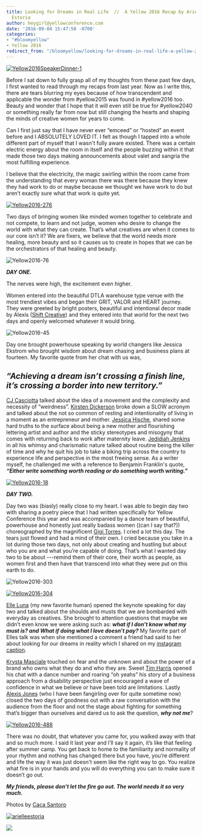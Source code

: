 ```yaml
---
title: Looking for Dreams in Real Life  //  A Yellow 2016 Recap by Arielle
  Estoria
author: heygirl@yellowconference.com
date: '2016-09-04 15:47:50 -0700'
categories:
- "#bloomyellow"
- Yellow 2016
redirect_from: "/bloomyellow/looking-for-dreams-in-real-life-a-yellow-2016-recap-by-arielle-estoria/"
---
```


[![Yellow2016SpeakerDinner-1](https://s3.amazonaws.com/yellow-files/blog/2016/09/Yellow2016SpeakerDinner-11.jpg)](https://s3.amazonaws.com/yellow-files/blog/2016/09/Yellow2016SpeakerDinner-11.jpg)

Before I sat down to fully grasp all of my thoughts from these past few days, I first wanted to read through my recaps from last year. Now as I write this, there are tears blurring my eyes because of how transcendent and applicable the wonder from #yellow2015 was found in #yellow2016 too. Beauty and wonder that I hope that it will even still be true for #yellow2040 or something really far from now but still changing the hearts and shaping the minds of creative women for years to come.

Can I first just say that I have never ever “emceed” or “hosted” an event before and I ABSOLUTELY LOVED IT. I felt as though I tapped into a whole different part of myself that I wasn't fully aware existed. There was a certain electric energy about the room in itself and the people buzzing within it that made those two days making announcements about valet and sangria the most fulfilling experience.

I believe that the electricity, the magic swirling within the room came from the understanding that every woman there was there because they knew they had work to do or maybe because we thought we have work to do but aren’t exactly sure what that work is quite yet.

[![Yellow2016-276](https://s3.amazonaws.com/yellow-files/blog/2016/09/Yellow2016-276.jpg)](https://s3.amazonaws.com/yellow-files/blog/2016/09/Yellow2016-276.jpg)

Two days of bringing women like minded women together to celebrate and not compete, to learn and not judge, women who desire to change the world with what they can create. That’s what creatives are when it comes to our core isn’t it? We are fixers, we believe that the world needs more healing, more beauty and so it causes us to create in hopes that we can be the orchestrators of that healing and beauty.

![Yellow2016-76](https://s3.amazonaws.com/yellow-files/blog/2016/09/Yellow2016-76.jpg)

_**DAY ONE.**_

The nerves were high, the excitement even higher.

Women entered into the beautiful DTLA warehouse type venue with the most trendiest vibes and began their GRIT, VALOR and HEART journey. They were greeted by bright posters, beautiful and intentional decor made by Alexis ([Shift Creative](http://theshiftcreative.com/)) and they entered into that world for the next two days and openly welcomed whatever it would bring.

![Yellow2016-45](https://s3.amazonaws.com/yellow-files/blog/2016/09/Yellow2016-45.jpg)

Day one brought powerhouse speaking by world changers like Jessica Ekstrom who brought wisdom about dream chasing and business plans at fourteen. My favorite quote from her chat with us was,

## _**“Achieving a dream isn’t crossing a finish line, it’s crossing a border into new territory.”**_

[CJ Casciotta](http://www.soundslikeamovement.com/) talked about the idea of a movement and the complexity and necessity of “weirdness”. [Kirsten Dickerson](http://www.ravenandlily.com/) broke down a SLOW acronym and talked about the not so common of resting and intentionality of living in a moment as an entrepreneur and mother. [Jessica Hische](http://jessicahische.is/), shared some hard truths to the surface about being a new mother and flourishing lettering artist and author and the sticky stereotypes and misogyny that comes with returning back to work after maternity leave. [Jedidiah Jenkins](http://www.jedidiahjenkins.com/) in all his whimsy and charismatic nature talked about routine being the killer of time and why he quit his job to take a biking trip across the country to experience life and perspective in the most freeing sense. As a writer myself, he challenged me with a reference to Benjamin Franklin's quote, _**“Either write something worth reading or do something worth writing.”**_

[![Yellow2016-18](https://s3.amazonaws.com/yellow-files/blog/2016/09/Yellow2016-18.jpg)](https://s3.amazonaws.com/yellow-files/blog/2016/09/Yellow2016-18.jpg)

_**DAY TWO.**_

Day two was (biasly) really close to my heart. I was able to begin day two with sharing a poetry piece that I had written specifically for Yellow Conference this year and was accompanied by a dance team of beautiful, powerhouse and honestly just really badass women ((can I say that?)) choreographed by the magnificent [Gigi Torres](http://establishyourempire.com/). I cried a lot this day. The tears just flowed and had a mind of their own. I cried because you take in a lot during those two days, not only about creating and hustling but about who you are and what you’re capable of doing. That’s what I wanted day two to be about ---remind them of their core, their worth as people, as women first and then have that transcend into what they were put on this earth to do.

![Yellow2016-303](https://s3.amazonaws.com/yellow-files/blog/2016/09/Yellow2016-303.jpg)

[![Yellow2016-304](https://s3.amazonaws.com/yellow-files/blog/2016/09/Yellow2016-304.jpg)](https://s3.amazonaws.com/yellow-files/blog/2016/09/Yellow2016-304.jpg)

[Elle Luna](http://elleluna.com/) (my new favorite human) opened the keynote speaking for day two and talked about the shoulds and musts that we are bombarded with everyday as creatives. She brought to attention questions that maybe we didn’t even know we were asking such as: _**what if I don’t know what my must is? and What if doing what I love doesn’t pay?**_ My favorite part of Elles talk was when she mentioned a comment a friend had said to her about looking for our dreams in reality which I shared on my [instagram caption](https://www.instagram.com/p/BJre8bJjqBr/?taken-by=arielleestoria).

[Krysta Masciale](http://www.bigdealbranding.com/) touched on fear and the unknown and about the power of a brand who owns what they do and who they are. Sweet [Tim Harris](https://timsbigheartfoundation.org/) opened his chat with a dance number and roaring “oh yeahs” his story of a business approach from a disability perspective just encouraged a wave of confidence in what we believe or have been told are limitations. Lastly [Alexis Jones](http://alexisjones.com/) (who I have been fangirling over for quite sometime now) closed the two days of goodness out with a raw conversation with the audience from the floor and not the stage about fighting for something that’s bigger than ourselves and dared us to ask the question, _**why not me**_?

[![Yellow2016-488](https://s3.amazonaws.com/yellow-files/blog/2016/09/Yellow2016-488.jpg)](https://s3.amazonaws.com/yellow-files/blog/2016/09/Yellow2016-488.jpg)

There was no doubt, that whatever you came for, you walked away with that and so much more. I said it last year and I’ll say it again, it’s like that feeling after summer camp. You get back to home to the familiarity and normality of your rhythm and nothing has changed there but you have, you’re different and life the way it was just doesn't seem like the right way to go. You realize what fire is in your hands and you will do everything you can to make sure it doesn’t go out.

_**My friends, please don’t let the fire go out. The world needs it so very much.**_

Photos by [Caca Santoro](http://cacasantoro.com/)

[![arielleestoria](https://s3.amazonaws.com/yellow-files/blog/2016/07/arielleestoria.jpg)](http://arielleestoria.com/)

[![](https://lh3.googleusercontent.com/PLgiNHFRVmFsLP41efysqdUJ9SZ-AcJD3c5aX2chYUhgBTYI52sHFjId--lSB85ZE8liKk_tGGuQ32hJHUmjbw=s0)](https://yellowcollective.leadpages.co/leadbox/14275ef73f72a2%3A17a2246bc746dc/5739407210446848/)

